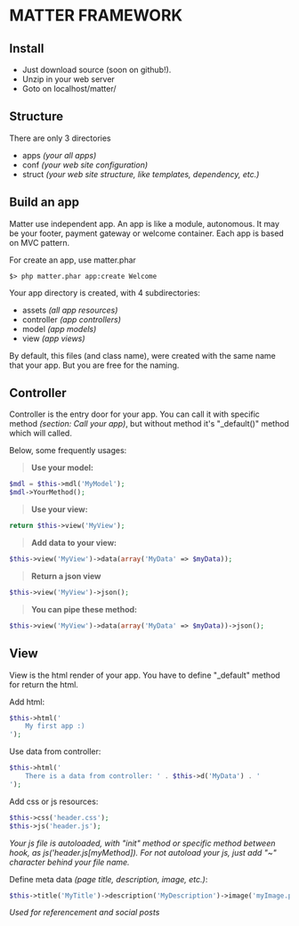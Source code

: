 MATTER FRAMEWORK
================

Install
-------
- Just download source (soon on github!).
- Unzip in your web server
- Goto on localhost/matter/

Structure
---------
There are only 3 directories
- apps *(your all apps)*
- conf *(your web site configuration)*
- struct *(your web site structure, like templates, dependency, etc.)*

Build an app
------------
Matter use independent app. An app is like a module, autonomous. It may be your
footer, payment gateway or welcome container. Each app is based on MVC pattern.

For create an app, use matter.phar
```shell
$> php matter.phar app:create Welcome
```

Your app directory is created, with 4 subdirectories:
- assets *(all app resources)*
- controller *(app controllers)*
- model *(app models)*
- view *(app views)*

By default, this files (and class name), were created with the same name that your 
app. But you are free for the naming.

Controller
----------
Controller is the entry door for your app. You can call it with specific method 
*(section: Call your app)*, but without method it's "_default()" method which will 
called.

Below, some frequently usages:
>**Use your model:**
```php
$mdl = $this->mdl('MyModel');
$mdl->YourMethod();
```


>**Use your view:**
```php
return $this->view('MyView');
```

>**Add data to your view:**
```php
$this->view('MyView')->data(array('MyData' => $myData));
```

>**Return a json view**
```php
$this->view('MyView')->json();
```
>**You can pipe these method:**
```php
$this->view('MyView')->data(array('MyData' => $myData))->json();
```

View
----
View is the html render of your app. You have to define "_default" method for 
return the html.

Add html:
```php
$this->html('
    My first app :)
');
```
Use data from controller:
```php
$this->html('
    There is a data from controller: ' . $this->d('MyData') . '
');
```
Add css or js resources:
```php
$this->css('header.css');
$this->js('header.js');
```
*Your js file is autoloaded, with "init" method or specific method between hook, as 
js('header.js\[myMethod\]). For not autoload your js, just add "~" character behind 
your file name.*

Define meta data *(page title, description, image, etc.)*:
```php
$this->title('MyTitle')->description('MyDescription')->image('myImage.png');
```
*Used for referencement and social posts*
